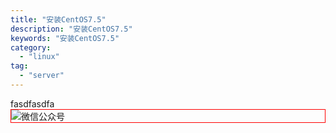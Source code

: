 ```yaml
---
title: "安装CentOS7.5"
description: "安装CentOS7.5"
keywords: "安装CentOS7.5"
category:
  - "linux"
tag:
  - "server"
---
```



fasdfasdfa<img style="border:1px red solid; display:block; margin:0 auto;" :src="$withBase('/qrcode.jpg')" alt="微信公众号" />
